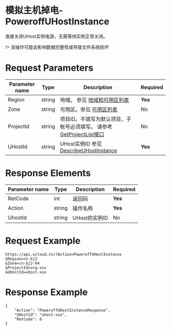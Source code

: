# 模拟主机掉电-PoweroffUHostInstance

直接关闭UHost实例电源，无需等待实例正常关闭。

!> 该操作可能会影响数据完整性或导致文件系统损坏

# Request Parameters
|Parameter name|Type|Description|Required|
|---|---|---|---|
|Region|string|地域。 参见 [地域和可用区列表](api/summary/regionlist)|**Yes**|
|Zone|string|可用区。参见 [可用区列表](api/summary/regionlist)|No|
|ProjectId|string|项目ID。不填写为默认项目，子帐号必须填写。 请参考[GetProjectList接口](api/summary/get_project_list)|No|
|UHostId|string|UHost实例ID 参见 [DescribeUHostInstance](api/uhost-api/describe_uhost_instance)|**Yes**|

# Response Elements
|Parameter name|Type|Description|Required|
|---|---|---|---|
|RetCode|int|返回码|**Yes**|
|Action|string|操作名称|**Yes**|
|UhostId|string|UHost的实例ID|No|

# Request Example
```
https://api.ucloud.cn/?Action=PoweroffUHostInstance
&Region=cn-bj2
&Zone=cn-bj2-04
&ProjectId=org-xxx
&UHostId=uhost-xxx
```

# Response Example
```
{
    "Action": "PoweroffUHostInstanceResponse", 
    "UHostId": "uhost-xxx", 
    "RetCode": 0
}
```

